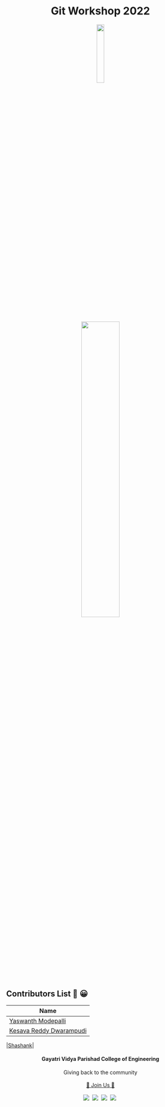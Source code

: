 <h1 align="center">Git Workshop 2022</h1>

<p align="center"><img width="20%" src = "https://github.com/gdsc-gvp/.github/blob/main/profile/assets/gdsc-logo-animation.gif"></p>
<p align="center"><img width ="45%" src="https://github.com/gdsc-gvp/.github/blob/main/profile/assets/gdsc.png"></p> 


## Contributors List 💖 	:grinning:

| Name |
|------|
|[Yaswanth Modepalli](https://github.com/Yaswanth14)|
|[Kesava Reddy Dwarampudi](https://github.com/KesavaReddyD)|

|[Shashank](https://github.com/shashank2101/Git-Workshop-2022)|




<h4 align="center">Gayatri Vidya Parishad College of Engineering</h4>


<p align="center">
  Giving back to the community
  <br><br>
  <a href="https://gdsc.community.dev/gayatri-vidya-parishad-college-of-engineering-visakhapatnam/">🚀 Join Us 🚀</a>
  <br> <br>
  <a href="https://discord.com/invite/NkkTXYShTy"><img src="https://img.icons8.com/office/30/000000/discord-logo.png"/></a>&nbsp;
  <a href="https://twitter.com/gdsc_gvp"><img src="https://img.icons8.com/office/30/000000/twitter.png"/></a>&nbsp;
  <a href="https://www.linkedin.com/company/gdsc-gvp"><img src="https://img.icons8.com/office/30/000000/linkedin.png"/></a>&nbsp;
   <a href="https://www.instagram.com/gdsc_gvp/"><img src="https://img.icons8.com/office/30/000000/instagram-new.png"/></a>&nbsp;
</p>
